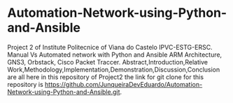 # Automation-Network-using-Python-and-Ansible
Project 2 of Institute Politecnice of Viana do Castelo IPVC-ESTG-ERSC.
Manual Vs Automated network with Python and Ansible ARM Architecture, GNS3, Orbstack, Cisco Packet Traccer.
Abstract,Introduction,Relative Work,Methodology,Implementation,Demonstration,Discussion,Conclusion are all here in this repository of Project2
the link for git clone for  this repository is https://github.com/JunqueiraDevEduardo/Automation-Network-using-Python-and-Ansible.git.
